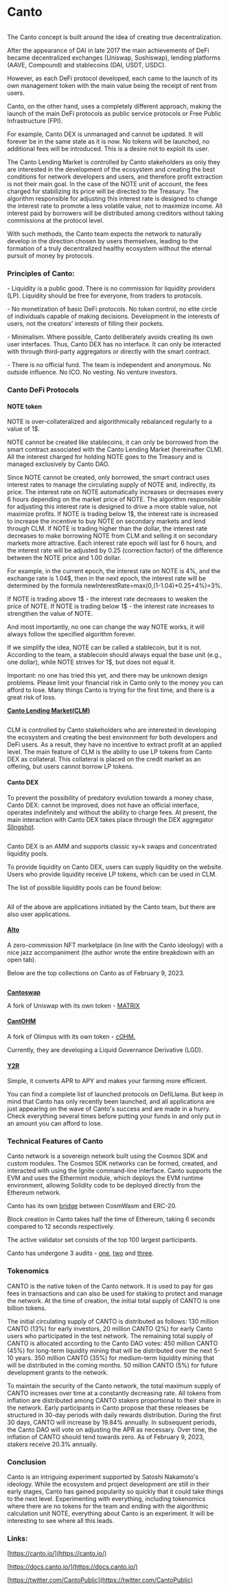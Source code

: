 # Canto

<figure><img src="../.gitbook/assets/image.png" alt=""><figcaption></figcaption></figure>

The Canto concept is built around the idea of creating true decentralization.

After the appearance of DAI in late 2017 the main achievements of DeFi became decentralized exchanges (Uniswap, Sushiswap), lending platforms (AAVE, Compound) and stablecoins (DAI, USDT, USDC).

However, as each DeFi protocol developed, each came to the launch of its own management token with the main value being the receipt of rent from users.

Canto, on the other hand, uses a completely different approach, making the launch of the main DeFi protocols as public service protocols or Free Public Infrastructure (FPI).

For example, Canto DEX is unmanaged and cannot be updated. It will forever be in the same state as it is now. No tokens will be launched, no additional fees will be introduced. This is a desire not to exploit its user.

The Canto Lending Market is controlled by Canto stakeholders as only they are interested in the development of the ecosystem and creating the best conditions for network developers and users, and therefore profit extraction is not their main goal. In the case of the NOTE unit of account, the fees charged for stabilizing its price will be directed to the Treasury. The algorithm responsible for adjusting this interest rate is designed to change the interest rate to promote a less volatile value, not to maximize income. All interest paid by borrowers will be distributed among creditors without taking commissions at the protocol level.

With such methods, the Canto team expects the network to naturally develop in the direction chosen by users themselves, leading to the formation of a truly decentralized healthy ecosystem without the eternal pursuit of money by protocols.

### Principles of Canto: <a href="#6blb" id="6blb"></a>

\- Liquidity is a public good. There is no commission for liquidity providers (LP). Liquidity should be free for everyone, from traders to protocols.

\- No monetization of basic DeFi protocols. No token control, no elite circle of individuals capable of making decisions. Development in the interests of users, not the creators' interests of filling their pockets.

\- Minimalism. Where possible, Canto deliberately avoids creating its own user interfaces. Thus, Canto DEX has no interface. It can only be interacted with through third-party aggregators or directly with the smart contract.

\- There is no official fund. The team is independent and anonymous. No outside influence. No ICO. No vesting. No venture investors.

### Canto DeFi Protocols <a href="#qcay" id="qcay"></a>

#### **NOTE token**

NOTE is over-collateralized and algorithmically rebalanced regularly to a value of 1$.

NOTE cannot be created like stablecoins, it can only be borrowed from the smart contract associated with the Canto Lending Market (hereinafter CLM). All the interest charged for holding NOTE goes to the Treasury and is managed exclusively by Canto DAO.

Since NOTE cannot be created, only borrowed, the smart contract uses interest rates to manage the circulating supply of NOTE and, indirectly, its price. The interest rate on NOTE automatically increases or decreases every 6 hours depending on the market price of NOTE. The algorithm responsible for adjusting this interest rate is designed to drive a more stable value, not maximize profits. If NOTE is trading below 1$, the interest rate is increased to increase the incentive to buy NOTE on secondary markets and lend through CLM. If NOTE is trading higher than the dollar, the interest rate decreases to make borrowing NOTE from CLM and selling it on secondary markets more attractive. Each interest rate epoch will last for 6 hours, and the interest rate will be adjusted by 0.25 (correction factor) of the difference between the NOTE price and 1.00 dollar.

For example, in the current epoch, the interest rate on NOTE is 4%, and the exchange rate is 1.04$, then in the next epoch, the interest rate will be determined by the formula newInterestRate=max(0,(1-1.04)\*0.25+4%)=3%.

If NOTE is trading above 1$ - the interest rate decreases to weaken the price of NOTE. If NOTE is trading below 1$ - the interest rate increases to strengthen the value of NOTE.

And most importantly, no one can change the way NOTE works, it will always follow the specified algorithm forever.

If we simplify the idea, NOTE can be called a stablecoin, but it is not. According to the team, a stablecoin should always equal the base unit (e.g., one dollar), while NOTE strives for 1$, but does not equal it.

Important: no one has tried this yet, and there may be unknown design problems. Please limit your financial risk in Canto only to the money you can afford to lose. Many things Canto is trying for the first time, and there is a great risk of loss.

​[**Canto Lending Market(CLM)**](https://canto.io/lending)​

<figure><img src="https://2989248415-files.gitbook.io/~/files/v0/b/gitbook-x-prod.appspot.com/o/spaces%2FNLXjhNAjOAqCX49dO0ql%2Fuploads%2Fdmm1EYuLT0DhEhNOpwp7%2Fimage.png?alt=media&#x26;token=095e5709-bf90-4e1f-b1bf-120cdb13e8aa" alt=""><figcaption></figcaption></figure>

CLM is controlled by Canto stakeholders who are interested in developing the ecosystem and creating the best environment for both developers and DeFi users. As a result, they have no incentive to extract profit at an applied level. The main feature of CLM is the ability to use LP tokens from Canto DEX as collateral. This collateral is placed on the credit market as an offering, but users cannot borrow LP tokens.

#### **Canto DEX** <a href="#canto-dex" id="canto-dex"></a>

To prevent the possibility of predatory evolution towards a money chase, Canto DEX: cannot be improved, does not have an official interface, operates indefinitely and without the ability to charge fees. At present, the main interaction with Canto DEX takes place through the DEX aggregator [Slingshot](https://app.slingshot.finance/swap/CANTO).

<figure><img src="https://2989248415-files.gitbook.io/~/files/v0/b/gitbook-x-prod.appspot.com/o/spaces%2FNLXjhNAjOAqCX49dO0ql%2Fuploads%2FkMArg9gPNxxfjYbiK3m7%2Fimage.png?alt=media&#x26;token=a182ed05-d86b-4892-8b1e-4001ead973ba" alt=""><figcaption></figcaption></figure>

Canto DEX is an AMM and supports classic xy=k swaps and concentrated liquidity pools.

To provide liquidity on Canto DEX, users can supply liquidity on the website. Users who provide liquidity receive LP tokens, which can be used in CLM.

The list of possible liquidity pools can be found below:

<figure><img src="https://2989248415-files.gitbook.io/~/files/v0/b/gitbook-x-prod.appspot.com/o/spaces%2FNLXjhNAjOAqCX49dO0ql%2Fuploads%2FJuVFMU3LodUWGVx0o5hc%2Fimage.png?alt=media&#x26;token=b6bdbf6a-1eb0-40d1-bc23-3ff15a924d07" alt=""><figcaption></figcaption></figure>

All of the above are applications initiated by the Canto team, but there are also user applications.

#### ​[**Alto**](https://alto.build/)​ <a href="#alto" id="alto"></a>

A zero-commission NFT marketplace (in line with the Canto ideology) with a nice jazz accompaniment (the author wrote the entire breakdown with an open tab).

Below are the top collections on Canto as of February 9, 2023.

<figure><img src="https://2989248415-files.gitbook.io/~/files/v0/b/gitbook-x-prod.appspot.com/o/spaces%2FNLXjhNAjOAqCX49dO0ql%2Fuploads%2FuxuefdWkLRk7uDBc6AoS%2Fimage.png?alt=media&#x26;token=8af61f72-3b08-44c7-b309-e8eee6d11524" alt=""><figcaption></figcaption></figure>

[**Cantoswap**](https://www.cantoswap.fi/)​

A fork of Uniswap with its own token - [MATRIX](https://dropstab.com/coins/matrix-3)​

#### ​[**CantOHM**](https://app.cantohm.money/#/)​ <a href="#cantohm" id="cantohm"></a>

A fork of Olimpus with its own token - [cOHM.](https://dropstab.com/coins/cantohm)​

Currently, they are developing a Liquid Governance Derivative (LGD).

#### ​[**Y2R**](https://y2r.finance/)​ <a href="#y2r" id="y2r"></a>

Simple, it converts APR to APY and makes your farming more efficient.

You can find a complete list of launched protocols on DefiLlama. But keep in mind that Canto has only recently been launched, and all applications are just appearing on the wave of Canto's success and are made in a hurry. Check everything several times before putting your funds in and only put in an amount you can afford to lose.

### Technical Features of Canto <a href="#p6pg" id="p6pg"></a>

Canto network is a sovereign network built using the Cosmos SDK and custom modules. The Cosmos SDK networks can be formed, created, and interacted with using the Ignite command-line interface. Canto supports the EVM and uses the Ethermint module, which deploys the EVM runtime environment, allowing Solidity code to be deployed directly from the Ethereum network.

Canto has its own [bridge](https://canto.io/bridge) between CosmWasm and ERC-20.

Block creation in Canto takes half the time of Ethereum, taking 6 seconds compared to 12 seconds respectively.

The active validator set consists of the top 100 largest participants.

Canto has undergone 3 audits - [one](https://code4rena.com/contests/2022-06-canto-v2-contest), [two](https://code4rena.com/contests/2022-06-canto-contest) and [three](https://code4rena.com/reports/2022-07-canto).

### Tokenomics <a href="#nam4" id="nam4"></a>

CANTO is the native token of the Canto network. It is used to pay for gas fees in transactions and can also be used for staking to protect and manage the network. At the time of creation, the initial total supply of CANTO is one billion tokens.

The initial circulating supply of CANTO is distributed as follows: 130 million CANTO (13%) for early investors, 20 million CANTO (2%) for early Canto users who participated in the test network. The remaining total supply of CANTO is allocated according to the Canto DAO votes: 450 million CANTO (45%) for long-term liquidity mining that will be distributed over the next 5-10 years. 350 million CANTO (35%) for medium-term liquidity mining that will be distributed in the coming months. 50 million CANTO (5%) for future development grants to the network.

To maintain the security of the Canto network, the total maximum supply of CANTO increases over time at a constantly decreasing rate. All tokens from inflation are distributed among CANTO stakers proportional to their share in the network. Early participants in Canto propose that these releases be structured in 30-day periods with daily rewards distribution. During the first 30 days, CANTO will increase by 19.84% annually. In subsequent periods, the Canto DAO will vote on adjusting the APR as necessary. Over time, the inflation of CANTO should tend towards zero. As of February 9, 2023, stakers receive 20.3% annually.

### Conclusion <a href="#ggai" id="ggai"></a>

Canto is an intriguing experiment supported by Satoshi Nakamoto's ideology. While the ecosystem and project development are still in their early stages, Canto has gained popularity so quickly that it could take things to the next level. Experimenting with everything, including tokenomics where there are no tokens for the team and ending with the algorithmic calculation unit NOTE, everything about Canto is an experiment. It will be interesting to see where all this leads.

### Links: <a href="#vlxn" id="vlxn"></a>

​[https://canto.io/](https://canto.io/)​

​[https://docs.canto.io/](https://docs.canto.io/)​

​[https://twitter.com/CantoPublic](https://twitter.com/CantoPublic)
